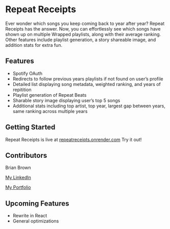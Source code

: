 # Repeat Receipts

Ever wonder which songs you keep coming back to year after year? Repeat Receipts has the answer. Now, you can effortlessly see which songs have shown up on multiple Wrapped playlists, along with their average ranking. Other features include playlist generation, a story shareable image, and addition stats for extra fun.
## Features

- Spotify OAuth
- Redirects to follow previous years playlists if not found on user’s profile
- Detailed list displaying song metadata, weighted ranking, and years of repitition
- Playlist generation of Repeat Beats
- Sharable story image displaying user’s top 5 songs
- Additional stats including top artist, top year, largest gap between years, same ranking across multiple years

## Getting Started

Repeat Receipts is live at [repeatreceipts.onrender.com][repeatreceipts.onrender.com] Try it out!

## Contributors

Brian Brown

[My LinkedIn][My LinkedIn]

[My Portfolio][My Portfolio]


## Upcoming Features

- Rewrite in React
- General optimizations

[Repeat Receipts]: http://repeatreceipts.onrender.com "repeatreceipts.onrender.com"
[repeatreceipts.onrender.com]: http://repeatreceipts.onrender.com "repeatreceipts.onrender.com"
[My Portfolio]: https://bsquareddesigns.net "My Portfolio"
[My LinkedIn]: https://www.linkedin.com/in/brian-brown-neu/ "My LinkedIn"